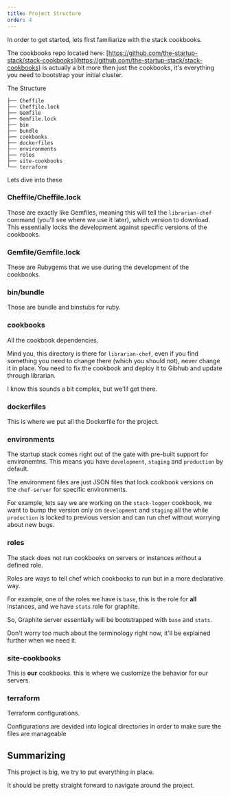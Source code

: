 ```yaml
---
title: Project Structure
order: 4
---
```


In order to get started, lets first familiarize with the stack cookbooks.

The cookbooks repo located here:
[https://github.com/the-startup-stack/stack-cookbooks](https://github.com/the-startup-stack/stack-cookbooks) is actually a bit more then just the cookbooks, it's everything you need to bootstrap your initial cluster.

The Structure

```
├── Cheffile
├── Cheffile.lock
├── Gemfile
├── Gemfile.lock
├── bin
├── bundle
├── cookbooks
├── dockerfiles
├── environments
├── roles
├── site-cookbooks
└── terraform
  ```
  
Lets dive into these
  
### Cheffile/Cheffile.lock

Those are exactly like Gemfiles, meaning this will tell the `librarian-chef` command (you'll see where we use it later), which version to download. This essentially locks the development against specific versions of the cookbooks.

### Gemfile/Gemfile.lock

These are Rubygems that we use during the development of the cookbooks.

### bin/bundle

Those are bundle and binstubs for ruby.

### cookbooks

All the cookbook dependencies.

Mind you, this directory is there for `librarian-chef`, even if you find something you need to change there (which you should not), never change it in place. You need to fix the cookbook and deploy it to Gibhub and update through librarian.

I know this sounds a bit complex, but we'lll get there.

### dockerfiles

This is where we put all the Dockerfile for the project.

### environments

The startup stack comes right out of the gate with pre-built support for environemtns. This means you have `development`, `staging` and `production` by default.

The environment files are just JSON files that lock cookbook versions on the `chef-server` for specific environments.

For example, lets say we are working on the `stack-logger` cookbook, we want to bump the version only on `development` and `staging` all the while `production` is locked to previous version and can run chef without worrying about new bugs.

### roles

The stack does not run cookbooks on servers or instances without a defined role.

Roles are ways to tell chef which cookbooks to run but in a more declarative way.

For example, one of the roles we have is `base`, this is the role for **all** instances, and we have `stats` role for graphite.

So, Graphite server essentially will be bootstrapped with `base` and `stats`.

Don't worry too much about the terminology right now, it'll be explained further when we need it.

### site-cookbooks

This is **our** cookbooks. this is where we customize the behavior for our servers.

### terraform

Terraform configurations.

Configurations are devided into logical directories in order to make sure the files are manageable

## Summarizing

This project is big, we try to put everything in place.

It should be pretty straight forward to navigate around the project.